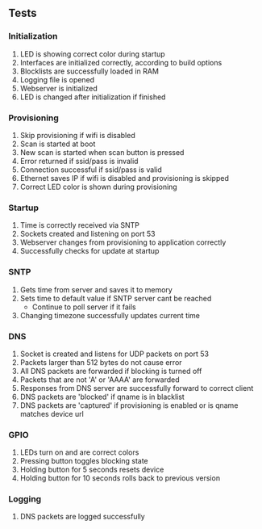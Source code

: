 ## Tests 

### Initialization
1. LED is showing correct color during startup
2. Interfaces are initialized correctly, according to build options
3. Blocklists are successfully loaded in RAM
4. Logging file is opened
5. Webserver is initialized
6. LED is changed after initialization if finished

### Provisioning
1. Skip provisioning if wifi is disabled
2. Scan is started at boot
3. New scan is started when scan button is pressed
4. Error returned if ssid/pass is invalid
5. Connection successful if ssid/pass is valid
6. Ethernet saves IP if wifi is disabled and provisioning is skipped
7. Correct LED color is shown during provisioning

### Startup
1. Time is correctly received via SNTP 
2. Sockets created and listening on port 53
3. Webserver changes from provisioning to application correctly
4. Successfully checks for update at startup

### SNTP
1. Gets time from server and saves it to memory
2. Sets time to default value if SNTP server cant be reached
    - Continue to poll server if it fails
3. Changing timezone successfully updates current time

### DNS
1. Socket is created and listens for UDP packets on port 53
2. Packets larger than 512 bytes do not cause error
3. All DNS packets are forwarded if blocking is turned off
4. Packets that are not 'A' or 'AAAA' are forwarded
5. Responses from DNS server are successfully forward to correct client
6. DNS packets are 'blocked' if qname is in blacklist
7. DNS packets are 'captured' if provisioning is enabled or is qname matches device url

### GPIO
1. LEDs turn on and are correct colors
2. Pressing button toggles blocking state
3. Holding button for 5 seconds resets device
4. Holding button for 10 seconds rolls back to previous version

### Logging
1. DNS packets are logged successfully